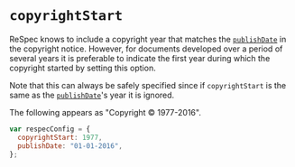 # `copyrightStart`

ReSpec knows to include a copyright year that matches the [`publishDate`](publishDate) in the copyright notice. However, for documents developed over a period of several years it is preferable to indicate the first year during which the copyright started by setting this option.

Note that this can always be safely specified since if `copyrightStart` is the same as the [`publishDate`](publishDate)'s year it is ignored.

The following appears as "Copyright © 1977-2016".

```js "example": "Set the copyright start year to 1977."
var respecConfig = {
  copyrightStart: 1977,
  publishDate: "01-01-2016",
};
```
